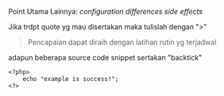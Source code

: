 Point Utama Lainnya:
_configuration_
_differences_
_side effects_

Jika trdpt quote yg mau disertakan maka tulislah dengan ">"

> Pencapaian dapat diraih dengan latihan rutin yg terjadwal

adapun beberapa source code snippet sertakan "backtick"

```
<?php>
	echo "example is success!";
<?>
```